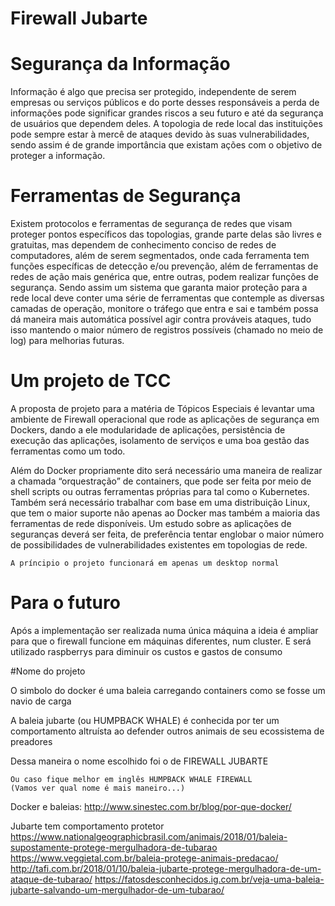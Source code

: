 # Firewall Jubarte


# Segurança da Informação

Informação é algo que precisa ser protegido, independente de serem empresas ou serviços públicos e do porte desses responsáveis a perda de informações pode significar grandes riscos a seu futuro e até da segurança de usuários que dependem deles. A topologia de rede local das instituições pode sempre estar à mercê de ataques devido às suas vulnerabilidades, sendo assim é de grande importância que existam ações com o objetivo de proteger a informação. 

# Ferramentas de Segurança

Existem protocolos e ferramentas de segurança de redes que visam proteger pontos específicos das topologias, grande parte delas são livres e gratuitas, mas dependem de conhecimento conciso de redes de computadores, além de serem segmentados, onde cada ferramenta tem funções específicas de detecção e/ou prevenção, além de ferramentas de redes de ação mais genérica que, entre outras, podem realizar funções de segurança. Sendo assim um sistema que garanta maior proteção para a rede local deve conter uma série de ferramentas que contemple as diversas camadas de operação, monitore o tráfego que entra e sai e também possa dá maneira mais automática possível agir contra prováveis ataques, tudo isso mantendo o maior número de registros possíveis (chamado no meio de log) para melhorias futuras. 

# Um projeto de TCC

A proposta de projeto para a matéria de Tópicos Especiais é levantar uma ambiente de Firewall operacional que rode as aplicações de segurança em Dockers, dando a ele modularidade de aplicações, persistência de execução das aplicações, isolamento de serviços e uma boa gestão das ferramentas como um todo.

Além do Docker propriamente dito será necessário uma maneira de realizar a chamada “orquestração” de containers, que pode ser feita por meio de shell scripts ou outras ferramentas próprias para tal como o Kubernetes. Também será necessário trabalhar com base em uma distribuição Linux, que tem o maior suporte não apenas ao Docker mas também a maioria das ferramentas de rede disponíveis. Um estudo sobre as aplicações de seguranças deverá ser feita, de preferência tentar englobar o maior número de possibilidades de vulnerabilidades existentes em topologias de rede.

	A príncipio o projeto funcionará em apenas um desktop normal

# Para o futuro

Após a implementação ser realizada numa única máquina a ideia é ampliar para que o firewall funcione em máquinas diferentes, num cluster. E será utilizado raspberrys para diminuir os custos e gastos de consumo


#Nome do projeto

O simbolo do docker é uma baleia carregando containers como se fosse um navio de carga

A baleia jubarte (ou HUMPBACK WHALE) é conhecida por ter um comportamento altruísta ao defender outros animais de seu ecossistema de preadores

Dessa maneira o nome escolhido foi o de FIREWALL JUBARTE
	
	Ou caso fique melhor em inglês HUMPBACK WHALE FIREWALL
	(Vamos ver qual nome é mais maneiro...)


Docker e baleias:
http://www.sinestec.com.br/blog/por-que-docker/

Jubarte tem comportamento protetor
https://www.nationalgeographicbrasil.com/animais/2018/01/baleia-supostamente-protege-mergulhadora-de-tubarao
https://www.veggietal.com.br/baleia-protege-animais-predacao/
http://tafi.com.br/2018/01/10/baleia-jubarte-protege-mergulhadora-de-um-ataque-de-tubarao/
https://fatosdesconhecidos.ig.com.br/veja-uma-baleia-jubarte-salvando-um-mergulhador-de-um-tubarao/

